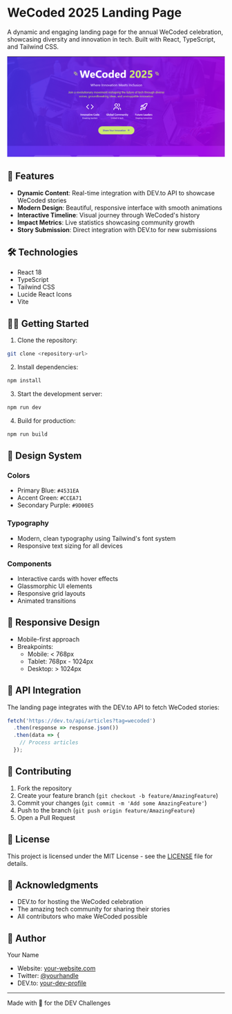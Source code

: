 # WeCoded 2025 Landing Page

A dynamic and engaging landing page for the annual WeCoded celebration, showcasing diversity and innovation in tech. Built with React, TypeScript, and Tailwind CSS.

![WeCoded 2025](./src/hero-section.png)

## 🚀 Features

- **Dynamic Content**: Real-time integration with DEV.to API to showcase WeCoded stories
- **Modern Design**: Beautiful, responsive interface with smooth animations
- **Interactive Timeline**: Visual journey through WeCoded's history
- **Impact Metrics**: Live statistics showcasing community growth
- **Story Submission**: Direct integration with DEV.to for new submissions

## 🛠️ Technologies

- React 18
- TypeScript
- Tailwind CSS
- Lucide React Icons
- Vite

## 🏃‍♂️ Getting Started

1. Clone the repository:
```bash
git clone <repository-url>
```

2. Install dependencies:
```bash
npm install
```

3. Start the development server:
```bash
npm run dev
```

4. Build for production:
```bash
npm run build
```

## 🎨 Design System

### Colors
- Primary Blue: `#4531EA`
- Accent Green: `#CCEA71`
- Secondary Purple: `#9D00E5`

### Typography
- Modern, clean typography using Tailwind's font system
- Responsive text sizing for all devices

### Components
- Interactive cards with hover effects
- Glassmorphic UI elements
- Responsive grid layouts
- Animated transitions

## 📱 Responsive Design

- Mobile-first approach
- Breakpoints:
  - Mobile: < 768px
  - Tablet: 768px - 1024px
  - Desktop: > 1024px

## 🔄 API Integration

The landing page integrates with the DEV.to API to fetch WeCoded stories:
```typescript
fetch('https://dev.to/api/articles?tag=wecoded')
  .then(response => response.json())
  .then(data => {
    // Process articles
  });
```

## 🤝 Contributing

1. Fork the repository
2. Create your feature branch (`git checkout -b feature/AmazingFeature`)
3. Commit your changes (`git commit -m 'Add some AmazingFeature'`)
4. Push to the branch (`git push origin feature/AmazingFeature`)
5. Open a Pull Request

## 📄 License

This project is licensed under the MIT License - see the [LICENSE](LICENSE) file for details.

## 🙏 Acknowledgments

- DEV.to for hosting the WeCoded celebration
- The amazing tech community for sharing their stories
- All contributors who make WeCoded possible

## 👤 Author

Your Name
- Website: [your-website.com](https://your-website.com)
- Twitter: [@yourhandle](https://twitter.com/yourhandle)
- DEV.to: [your-dev-profile](https://dev.to/your-profile)

---

Made with 💜 for the DEV Challenges
